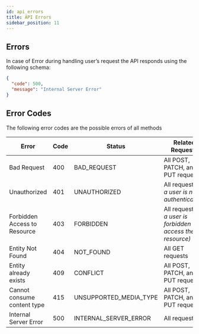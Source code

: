 ```yaml
---
id: api_errors
title: API Errors
sidebar_position: 11
---
```


## Errors

In case of Error during handling user’s request the API responds using the following schema:

```json
{
  "code": 500,
  "message": "Internal Server Error"
}
```
## Error Codes

The following error codes are the possible errors of all methods

Error | Code | Status | Related Requests
------|------|----------|------------------
Bad Request | 400 | BAD_REQUEST | All POST, PATCH, and PUT requests
Unauthorized | 401 | UNAUTHORIZED | All requests _(if a user is not authenticated)_
Forbidden Access to Resource  | 403 | FORBIDDEN | All requests _(if a user is forbidden to access the resource)_
Entity Not Found | 404 | NOT_FOUND | All GET requests
Entity already exists | 409 | CONFLICT | All POST, PATCH, and PUT requests
Cannot consume content type | 415 | UNSUPPORTED_MEDIA_TYPE | All POST, PATCH, and PUT requests
Internal Server Error | 500 | INTERNAL_SERVER_ERROR | All requests